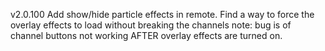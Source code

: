 v2.0.100
Add show/hide particle effects in remote. 
Find a way to force the overlay effects to load without breaking the channels
note:
bug is of channel buttons not working AFTER overlay effects are turned on.